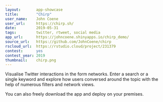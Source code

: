 ```yaml
---
layout:       app-showcase
title:        "Chirp"
user_name:    John Coene
user_url:     https://chirp.sh/
date:         2019-05-31
tags:         twitter, rtweet, social media
app_url:      https://johncoene.shinyapps.io/chirp_demo/
source_url:   https://github.com/JohnCoene/chirp
rscloud_url:  https://rstudio.cloud/project/231379
contest:      yes
contest_year: 2019
thumbnail:    chirp.png
---
```


Visualise Twitter interactions in the form networks. Enter a search or a single keyword and explore how users conversed around the topic with the help of numerous filters and network views.

You can also freely download the app and deploy on your premises.
  

